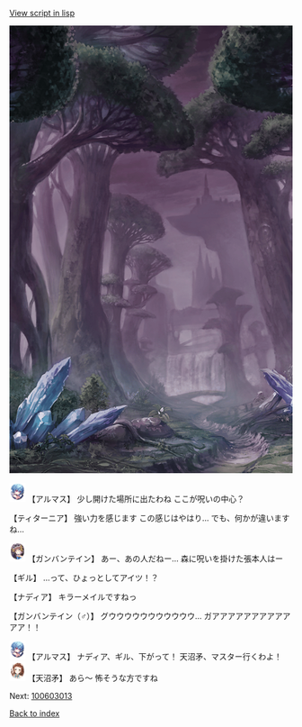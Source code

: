 [View script in lisp](../scripts/100603011.txt)

![forest_totaleclipse.png](../images/backgrounds/forest_totaleclipse.png)

<img src="../images/units/3103811.png" alt="3103811.png" height="34"/>
【アルマス】
少し開けた場所に出たわね
ここが呪いの中心？

【ティターニア】
強い力を感じます
この感じはやはり…
でも、何かが違いますね…

<img src="../images/units/3600211.png" alt="3600211.png" height="34"/>
【ガンバンテイン】
あー、あの人だねー…
森に呪いを掛けた張本人はー

【ギル】
…って、ひょっとしてアイツ！？

【ナディア】
キラーメイルですねっ

【ガンバンテイン（♂）】
グウウウウウウウウウウウ…
ガアアアアアアアアアアアア！！

<img src="../images/units/3103811.png" alt="3103811.png" height="34"/>
【アルマス】
ナディア、ギル、下がって！
天沼矛、マスター行くわよ！

<img src="../images/units/3300411.png" alt="3300411.png" height="34"/>
【天沼矛】
あら～
怖そうな方ですね

Next: [100603013](100603013.md)

[Back to index](index.md)
